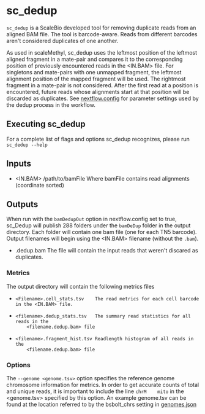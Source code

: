 # sc_dedup
`sc_dedup` is a ScaleBio developed tool for removing duplicate reads from an aligned BAM file. The tool is barcode-aware. Reads from different barcodes aren't considered duplicates of one another.

As used in scaleMethyl, sc_dedup uses the leftmost position of the leftmost aligned fragment in a mate-pair and compares it to the corresponding position of previously
encountered reads in the <IN.BAM> file. For singletons and mate-pairs with one unmapped fragment, the leftmost alignment position of the mapped fragment will be
used.  The rightmost fragment in a mate-pair is not considered. After the first read at a position is encountered, future reads whose alignments 
start at that position will be discarded as duplicates. See [nextflow.config](../nextflow.config) for parameter settings used by the dedup process in the workflow. 


## Executing sc_dedup
For a complete list of flags and options sc_dedup recognizes, please run `sc_dedup --help`

## Inputs
* <IN.BAM> /path/to/bamFile Where bamFile contains read alignments (coordinate sorted) 
    
## Outputs
When run with the `bamDedupOut` option in nextflow.config set to true, sc_Dedup will publish 288 folders under the `bamDeDup` folder in the output directory.  Each folder will contain one bam file (one for each TN5 barcode).
Output filenames will begin using the <IN.BAM> filename (without the `.bam`).
* <filename>.dedup.bam               The file will contain the input reads that weren't discared as duplicates.

### Metrics
The output directory will contain the following metrics files
  *     <Filename>.cell_stats.tsv    The read metrics for each cell barcode in the <IN.BAM> file.
  *     <filename>.dedup_stats.tsv   The summary read statistics for all reads in the
            <filename.dedup.bam> file
  *     <filename>.fragment_hist.tsv Readlength histogram of all reads in the 
            <filename.dedup.bam> file
    
### Options
The `--genome <genome.tsv>` option specifies the reference genome chromosome information for metrics. In order to get accurate counts of total and unique reads, it is important to include the line `chrM    mito` in the <genome.tsv> specified by this option.  An example genome.tsv can be found at the location referred to by the bsbolt_chrs setting in [genomes.json](examples/genome.json)

